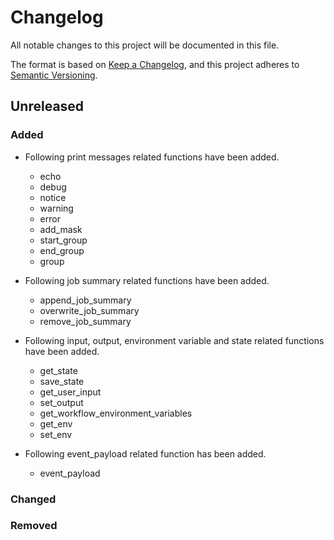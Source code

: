 # Changelog

All notable changes to this project will be documented in this file.

The format is based on [Keep a Changelog](https://keepachangelog.com/en/1.0.0/),
and this project adheres to [Semantic Versioning](https://semver.org/spec/v2.0.0.html).

## Unreleased

### Added

- Following print messages related functions have been added.
    - echo
    - debug
    - notice
    - warning
    - error
    - add_mask
    - start_group
    - end_group
    - group

- Following job summary related functions have been added.
    - append_job_summary
    - overwrite_job_summary
    - remove_job_summary

- Following input, output, environment variable and state related functions have been added.
    - get_state
    - save_state
    - get_user_input
    - set_output
    - get_workflow_environment_variables
    - get_env
    - set_env

- Following event_payload related function has been added.
    - event_payload

### Changed

### Removed
